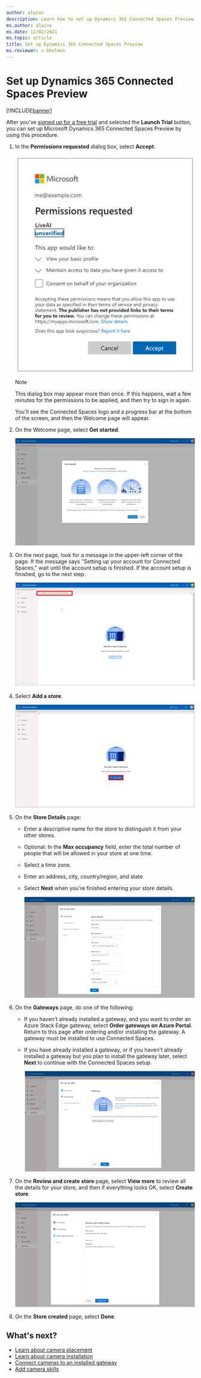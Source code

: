 ```yaml
---
author: alwinv
description: Learn how to set up Dynamics 365 Connected Spaces Preview
ms.author: alwinv
ms.date: 12/02/2021
ms.topic: article
title: Set up Dynamics 365 Connected Spaces Preview
ms.reviewer: v-bholmes
---
```


# Set up Dynamics 365 Connected Spaces Preview

[!INCLUDE[banner](includes/banner.md)]

After you've [signed up for a free trial](trial-signup.md) and selected the **Launch Trial** button, you can set up Microsoft Dynamics 365 Connected Spaces Preview by using this procedure. 

1. In the **Permissions requested** dialog box, select **Accept**.

    ![Screenshot of Permissions requested dialog box.](media/setup-permissions-requested.jpg "Screenshot of Permissions requested dialog box")
    
    > [!NOTE]
    > This dialog box may appear more than once. If this happens, wait a few minutes for the permissions to be applied, and then try to sign in again.

   You'll see the Connected Spaces logo and a progress bar at the bottom of the screen, and then the Welcome page will appear. 

2. On the Welcome page, select **Get started**.

   ![Screenshot of Get started page.](media/setup-get-started.jpg "Screenshot of Get started page")

3. On the next page, look for a message in the upper-left corner of the page. If the message says "Setting up your account for Connected Spaces," wait until the account setup is finished. If the account setup is finished, go to the next step. 

     ![Screenshot of Setting up your account for Connected Spaces message.](media/setup-installing-message.jpg "Screenshot of Setting up your account for Connected Spaces message")
  
4. Select **Add a store**.

   ![Screenshot of Get started page with Add a store highlighted.](media/setup-add-store.jpg "Screenshot of Get started page with Add a store highlighted")

5. On the **Store Details** page:

    - Enter a descriptive name for the store to distinguish it from your other stores.

    - Optional: In the **Max occupancy** field, enter the total number of people that will be allowed in your store at one time. 

    - Select a time zone.

    - Enter an address, city, country/region, and state.
    
    - Select **Next** when you're finished entering your store details.

      ![Screenshot of Store details page.](media/setup-store-details.jpg "Screenshot of Store details page")
   
6. On the **Gateways** page, do one of the following:

    - If you haven't already installed a gateway, and you want to order an Azure Stack Edge gateway, select **Order gateways on Azure Portal**. Return to this page after ordering and/or installing the gateway. A gateway must be installed to use Connected Spaces.  
    - If you have already installed a gateway, or if you haven't already installed a gateway but you plan to install the gateway later, select **Next** to continue with the Connected Spaces setup.

        ![Screenshot of Gateways page.](media/setup-gateways.jpg "Screenshot of Gateways page")
        
7. On the **Review and create store** page, select **View more** to review all the details for your store, and then if everything looks OK, select **Create store**.

    ![Screenshot of Review and create store page.](media/setup-review.jpg "Screenshot of Review and create store page")
    
8. On the **Store created** page, select **Done**.

## What's next?

- [Learn about camera placement](camera-placement-checklist.md)
- [Learn about camera installation](install-cameras.md)
- [Connect cameras to an installed gateway](cameras-connect.md)
- [Add camera skills](cameras-add-skills.md)
